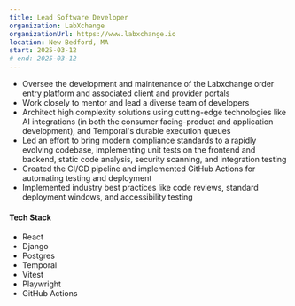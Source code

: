 ```yaml
---
title: Lead Software Developer
organization: LabXchange
organizationUrl: https://www.labxchange.io
location: New Bedford, MA
start: 2025-03-12
# end: 2025-03-12
---
```


- Oversee the development and maintenance of the Labxchange order entry platform and associated client and provider portals
- Work closely to mentor and lead a diverse team of developers
- Architect high complexity solutions using cutting-edge technologies like AI integrations (in both the consumer facing-product and application development), and Temporal's durable execution queues
- Led an effort to bring modern compliance standards to a rapidly evolving codebase, implementing unit tests on the frontend and backend, static code analysis, security scanning, and integration testing
- Created the CI/CD pipeline and implemented GitHub Actions for automating testing and deployment
- Implemented industry best practices like code reviews, standard deployment windows, and accessibility testing


#### Tech Stack

-   React
-   Django
-   Postgres
-   Temporal
-   Vitest
-   Playwright
-   GitHub Actions

